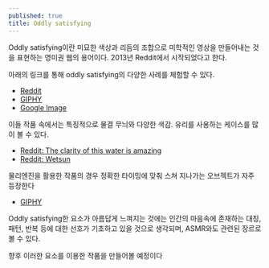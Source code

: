 ```yaml
---
published: true
title: Oddly satisfying
---
```

Oddly satisfying이란 미묘한 색상과 리듬의 조합으로 미학적인 영상을 만들어내는 것을 표현하는 영미권 웹의 용어이다. 2013년 Reddit에서 시작되었다고 한다.

아래의 링크를 통해 oddly satisfying의 다양한 사례를 체험할 수 있다.

* [Reddit](https://www.reddit.com/r/oddlysatisfying/)
* [GIPHY](https://giphy.com/explore/oddly-satisfying)
* [Google Image](https://www.google.com/search?q=oddly+satisfying&source=lnms&tbm=isch&sa=X&ved=0ahUKEwiuvYfv5KjlAhVaA4gKHYRCA04Q_AUIEygC&biw=851&bih=1238)

이들 작품 속에서는 특징적으로 물결 무늬와 다양한 색감. 유리를 사용하는 케이스를 많이 볼 수 있다.

* [Reddit: The clarity of this water is amazing](https://www.reddit.com/r/oddlysatisfying/comments/dk2ecf/the_clarity_of_this_water_is_amazing/)
* [Reddit: Wetsun](https://www.reddit.com/r/oddlysatisfying/comments/ajow6d/wetsun/)

물리엔진을 활용한 작품의 경우 정확한 타이밍에 맞춰 스쳐 지나가는 오브젝트가 자주 등장한다

* [GIPHY](https://giphy.com/gifs/wKcssqpL3mkpsjYFkG)

Oddly satisfying한 요소가 아름답게 느껴지는 것에는 인간의 마음속에 존재하는 대칭, 패턴, 반복 등에 대한 선호가 기초하고 있을 것으로 생각되며, ASMR와도 관련된 장르로 볼 수 있다.

향후 이러한 요소를 이용한 작품을 만들어볼 예정이다
